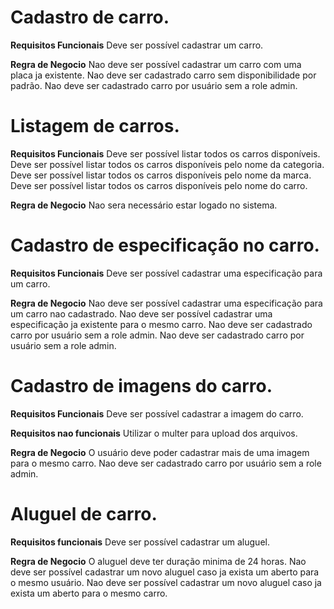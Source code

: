 # Cadastro de carro.

**Requisitos Funcionais**
Deve ser possível cadastrar um carro.

**Regra de Negocio**
Nao deve ser possível cadastrar um carro com uma placa ja existente.
Nao deve ser cadastrado carro sem disponibilidade por padrão.
Nao deve ser cadastrado carro por usuário sem a role admin.

# Listagem de carros.

**Requisitos Funcionais**
Deve ser possível listar todos os carros disponíveis.
Deve ser possível listar todos os carros disponíveis pelo nome da categoria.
Deve ser possível listar todos os carros disponíveis pelo nome da marca.
Deve ser possível listar todos os carros disponíveis pelo nome do carro.

**Regra de Negocio**
Nao sera necessário estar logado no sistema.

# Cadastro de especificação no carro.

**Requisitos Funcionais**
Deve ser possível cadastrar uma especificação para um carro.

**Regra de Negocio**
Nao deve ser possível cadastrar uma especificação para um carro nao cadastrado.
Nao deve ser possível cadastrar uma especificação ja existente para o mesmo carro.
Nao deve ser cadastrado carro por usuário sem a role admin.
Nao deve ser cadastrado carro por usuário sem a role admin.

# Cadastro de imagens do carro.

**Requisitos Funcionais**
Deve ser possível cadastrar a imagem do carro.

**Requisitos nao funcionais**
Utilizar o multer para upload dos arquivos.

**Regra de Negocio**
O usuário deve poder cadastrar mais de uma imagem para o mesmo carro.
Nao deve ser cadastrado carro por usuário sem a role admin.

# Aluguel de carro.

**Requisitos funcionais**
Deve ser possível cadastrar um aluguel.

**Regra de Negocio**
O aluguel deve ter duração minima de 24 horas.
Nao deve ser possível cadastrar um novo aluguel caso ja exista um aberto para o mesmo usuário.
Nao deve ser possível cadastrar um novo aluguel caso ja exista um aberto para o mesmo carro.
